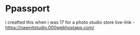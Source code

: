 # Ppassport
i creafted this when i was 17 for a photo studio store
 live-link  - https://nawnitstudio.000webhostapp.com/
